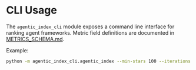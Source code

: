 # CLI Usage

The `agentic_index_cli` module exposes a command line interface for ranking agent frameworks. Metric field definitions are documented in [METRICS_SCHEMA.md](METRICS_SCHEMA.md).

Example:

```bash
python -m agentic_index_cli.agentic_index --min-stars 100 --iterations 2 --output ./data
```
